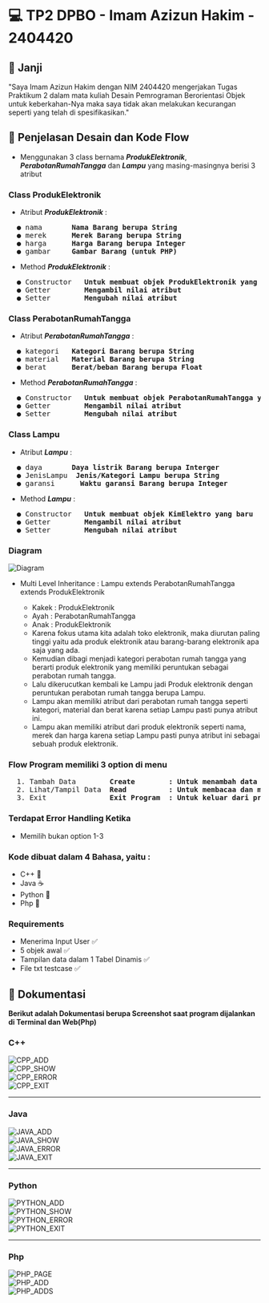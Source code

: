 # 💻 TP2 DPBO - Imam Azizun Hakim - 2404420


## 🤝 Janji
"Saya Imam Azizun Hakim dengan NIM 2404420 mengerjakan Tugas Praktikum 2 dalam mata kuliah Desain Pemrograman Berorientasi Objek untuk keberkahan-Nya maka saya tidak akan melakukan kecurangan seperti yang telah di spesifikasikan."


## 🔀 Penjelasan Desain dan Kode Flow
- Menggunakan 3 class bernama **_ProdukElektronik_**, **_PerabotanRumahTangga_** dan **_Lampu_** yang masing-masingnya berisi 3 atribut

### Class ProdukElektronik
- Atribut **_ProdukElektronik_** :
<pre>
  ● nama       <strong>Nama Barang berupa String</strong>
  ● merek      <strong>Merek Barang berupa String</strong>
  ● harga      <strong>Harga Barang berupa Integer</strong>
  ● gambar     <strong>Gambar Barang (untuk PHP)</strong>
</pre>
- Method **_ProdukElektronik_** :
<pre>
  ● Constructor   <strong>Untuk membuat objek ProdukElektronik yang baru</strong>
  ● Getter        <strong>Mengambil nilai atribut</strong>
  ● Setter        <strong>Mengubah nilai atribut</strong>
</pre>

### Class PerabotanRumahTangga
- Atribut **_PerabotanRumahTangga_** :
<pre>
  ● kategori   <strong>Kategori Barang berupa String</strong>
  ● material   <strong>Material Barang berupa String</strong>
  ● berat      <strong>Berat/beban Barang berupa Float</strong>
</pre>
- Method **_PerabotanRumahTangga_** :
<pre>
  ● Constructor   <strong>Untuk membuat objek PerabotanRumahTangga yang baru</strong>
  ● Getter        <strong>Mengambil nilai atribut</strong>
  ● Setter        <strong>Mengubah nilai atribut</strong>
</pre>

### Class Lampu
- Atribut **_Lampu_** :
<pre>
  ● daya       <strong>Daya listrik Barang berupa Interger</strong>
  ● JenisLampu  <strong>Jenis/Kategori Lampu berupa String</strong>
  ● garansi      <strong>Waktu garansi Barang berupa Integer</strong>
</pre>
- Method **_Lampu_** :
<pre>
  ● Constructor   <strong>Untuk membuat objek KimElektro yang baru</strong>
  ● Getter        <strong>Mengambil nilai atribut</strong>
  ● Setter        <strong>Mengubah nilai atribut</strong>
</pre>

### Diagram
![Diagram](Diagram.png)  
- Multi Level Inheritance : Lampu extends PerabotanRumahTangga extends ProdukElektronik
  - Kakek : ProdukElektronik
  - Ayah : PerabotanRumahTangga
  - Anak : ProdukElektronik
    
  * Karena fokus utama kita adalah toko elektronik, maka diurutan paling tinggi yaitu ada produk elektronik atau barang-barang elektronik apa saja yang ada.<br>
  * Kemudian dibagi menjadi kategori perabotan rumah tangga yang berarti produk elektronik yang memiliki peruntukan sebagai perabotan rumah tangga.<br>
  * Lalu dikerucutkan kembali ke Lampu jadi Produk elektronik dengan peruntukan perabotan rumah tangga berupa Lampu.<br>
  * Lampu akan memiliki atribut dari perabotan rumah tangga seperti kategori, material dan berat karena setiap Lampu pasti punya atribut ini.<br>
  * Lampu akan memiliki atribut dari produk elektronik seperti nama, merek dan harga karena setiap Lampu pasti punya atribut ini sebagai sebuah produk elektronik.
  
### Flow Program memiliki 3 option di menu
<pre>
  1. Tambah Data        <strong>Create        : Untuk menambah data baru</strong>
  2. Lihat/Tampil Data  <strong>Read          : Untuk membacaa dan menampilkan data</strong>
  3. Exit               <strong>Exit Program  : Untuk keluar dari program</strong>
</pre>

### Terdapat Error Handling Ketika
  - Memilih bukan option 1-3

### Kode dibuat dalam 4 Bahasa, yaitu :
  - C++ 💠
  - Java ☕
  - Python 🐍
  - Php 🐘
 
### Requirements
  - Menerima Input User ✅
  - 5 objek awal ✅
  - Tampilan data dalam 1 Tabel Dinamis ✅
  - File txt testcase ✅
    
## 📝 Dokumentasi
**Berikut adalah Dokumentasi berupa Screenshot saat program dijalankan di Terminal dan Web(Php)**

### C++
![CPP_ADD](cpp/Dokumentasi/CPP_ADD.png)  
![CPP_SHOW](cpp/Dokumentasi/CPP_SHOW.png)  
![CPP_ERROR](cpp/Dokumentasi/CPP_ERROR.png)  
![CPP_EXIT](cpp/Dokumentasi/CPP_EXIT.png)  

---

### Java
![JAVA_ADD](java/Dokumentasi/JAVA_ADD.png)  
![JAVA_SHOW](java/Dokumentasi/JAVA_SHOW.png)  
![JAVA_ERROR](java/Dokumentasi/JAVA_ERROR.png)  
![JAVA_EXIT](java/Dokumentasi/JAVA_EXIT.png)  

---

### Python
![PYTHON_ADD](python/Dokumentasi/PYTHON_ADD.png)  
![PYTHON_SHOW](python/Dokumentasi/PYTHON_SHOW.png)  
![PYTHON_ERROR](python/Dokumentasi/PYTHON_ERROR.png)  
![PYTHON_EXIT](python/Dokumentasi/PYTHON_EXIT.png)  

---

### Php
![PHP_PAGE](php/Dokumentasi/PHP_SHOW.png)  
![PHP_ADD](php/Dokumentasi/PHP_ADD.png)  
![PHP_ADDS](php/Dokumentasi/PHP_EXIT.png)  


